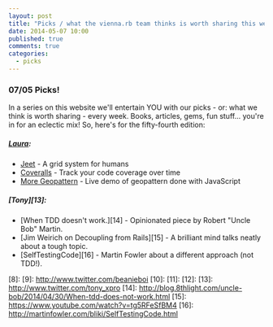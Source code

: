 ```yaml
---
layout: post
title: "Picks / what the vienna.rb team thinks is worth sharing this week"
date: 2014-05-07 10:00
published: true
comments: true
categories:
  - picks
---
```


### 07/05 Picks!

In a series on this website we'll entertain YOU with our picks - or: what we think is worth sharing - every week.
Books, articles, gems, fun stuff... you're in for an eclectic mix! So, here's for the fifty-fourth edition:

##### [Laura][1]:
  - [Jeet][2] - A grid system for humans
  - [Coveralls][3] - Track your code coverage over time
  - [More Geopattern][4] - Live demo of geopattern done with JavaScript

##### [Tony][13]:
  - [When TDD doesn't work.][14] - Opinionated piece by Robert "Uncle Bob" Martin.
  - [Jim Weirich on Decoupling from Rails][15] - A brilliant mind talks neatly about a tough topic.
  - [SelfTestingCode][16] - Martin Fowler about a different approach (not TDD!).


[1]: http://www.twitter.com/alicetragedy
[2]: http://jeet.gs
[3]: https://coveralls.io
[4]: http://btmills.github.io/geopattern/geopattern.html
[5]: http://www.twitter.com/alexandertacho
[6]:
[7]:
[8]:
[9]: http://www.twitter.com/beanieboi
[10]:
[11]:
[12]:
[13]: http://www.twitter.com/tony_xpro
[14]: http://blog.8thlight.com/uncle-bob/2014/04/30/When-tdd-does-not-work.html
[15]: https://www.youtube.com/watch?v=tg5RFeSfBM4
[16]: http://martinfowler.com/bliki/SelfTestingCode.html
